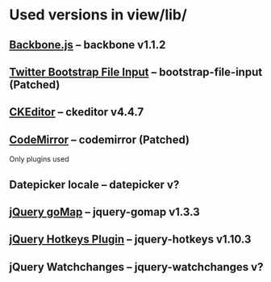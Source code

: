 # Used versions in view/lib/

## [Backbone.js](http://backbonejs.org/) – backbone v1.1.2

## [Twitter Bootstrap File Input](http://gregpike.net/demos/bootstrap-file-input/demo.html) – bootstrap-file-input (Patched)

## [CKEditor](http://ckeditor.com/) – ckeditor v4.4.7

## [CodeMirror](http://codemirror.net/) – codemirror (Patched)
Only plugins used

## Datepicker locale – datepicker v?

## [jQuery goMap](http://www.pittss.lv/jquery/gomap/) – jquery-gomap v1.3.3

## [jQuery Hotkeys Plugin](https://github.com/jeresig/jquery.hotkeys) – jquery-hotkeys v1.10.3

## jQuery Watchchanges – jquery-watchchanges v?
